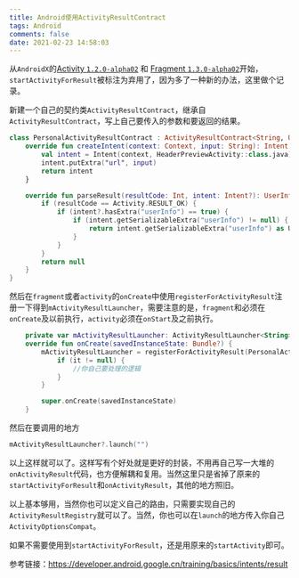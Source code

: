 ```yaml
---
title: Android使用ActivityResultContract
tags: Android
comments: false
date: 2021-02-23 14:58:03
---
```


从`AndroidX`的[Activity `1.2.0-alpha02`](https://developer.android.google.cn/jetpack/androidx/releases/activity#1.2.0-alpha02) 和 [Fragment `1.3.0-alpha02`](https://developer.android.google.cn/jetpack/androidx/releases/fragment#1.3.0-alpha02)开始，`startActivityForResult`被标注为弃用了，因为多了一种新的办法，这里做个记录。
<!--more-->
新建一个自己的契约类`ActivityResultContract`，继承自`ActivityResultContract`，写上自己要传入的参数和要返回的结果。
```Kotlin
class PersonalActivityResultContract : ActivityResultContract<String, UserInfo?>() {
    override fun createIntent(context: Context, input: String): Intent {
        val intent = Intent(context, HeaderPreviewActivity::class.java)
        intent.putExtra("url", input)
        return intent
    }

    override fun parseResult(resultCode: Int, intent: Intent?): UserInfo? {
        if (resultCode == Activity.RESULT_OK) {
            if (intent?.hasExtra("userInfo") == true) {
                if (intent.getSerializableExtra("userInfo") != null) {
                    return intent.getSerializableExtra("userInfo") as UserInfo
                }
            }
        }
        return null
    }
}
```
然后在`fragment`或者`activity`的`onCreate`中使用`registerForActivityResult`注册一下得到`mActivityResultLauncher`，需要注意的是，`fragment`和必须在`onCreate`及以前执行，`activity`必须在`onStart`及之前执行。

```Kotlin
    private var mActivityResultLauncher: ActivityResultLauncher<String>? = null
    override fun onCreate(savedInstanceState: Bundle?) {
        mActivityResultLauncher = registerForActivityResult(PersonalActivityResultContract()) {
            if (it != null) {
                //你自己要处理的逻辑
            }
        }

        super.onCreate(savedInstanceState)
    }
```
然后在要调用的地方
```Kotlin
mActivityResultLauncher?.launch("")
```

以上这样就可以了。这样写有个好处就是更好的封装，不用再自己写一大堆的`onActivityResult`代码，也方便解耦和复用。当然这里只是省掉了原来的`startActivityForResult`和`onActivityResult`，其他的地方照旧。

以上基本够用，当然你也可以定义自己的路由，只需要实现自己的`ActivityResultRegistry`就可以了。当然，你也可以在`launch`的地方传入你自己`ActivityOptionsCompat`。

如果不需要使用到`startActivityForResult`，还是用原来的`startActivity`即可。

参考链接：https://developer.android.google.cn/training/basics/intents/result